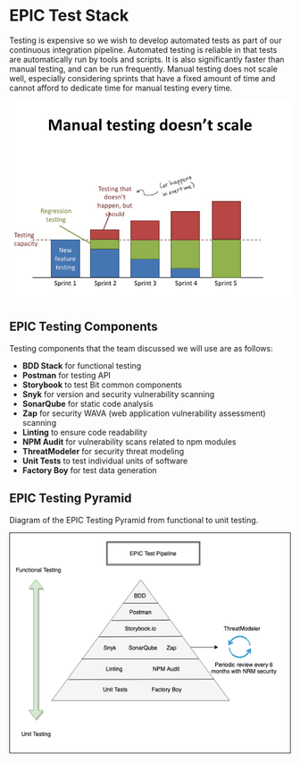 # EPIC Test Stack

Testing is expensive so we wish to develop automated tests as part of our continuous integration pipeline. Automated testing is reliable in that tests are automatically run by tools and scripts. It is also significantly faster than manual testing, and can be run frequently. Manual testing does not scale well, especially considering sprints that have a fixed amount of time and cannot afford to dedicate time for manual testing every time.


![alt text](images/manual_testing_cost.png "Epic Testing Pyramind")
## EPIC Testing Components
Testing components that the team discussed we will use are as follows:

* **BDD Stack** for functional testing
* **Postman** for testing API
* **Storybook** to test Bit common components
* **Snyk** for version and security vulnerability scanning
* **SonarQube** for static code analysis
* **Zap** for security WAVA (web application vulnerability assessment) scanning
* **Linting** to ensure code readability
* **NPM Audit** for vulnerability scans related to npm modules
* **ThreatModeler** for security threat modeling 
* **Unit Tests** to test individual units of software
* **Factory Boy** for test data generation

## EPIC Testing Pyramid

Diagram of the EPIC Testing Pyramid from functional to unit testing.

![alt text](images/Epic_test_pipeline.png "Epic Testing Pyramind")
